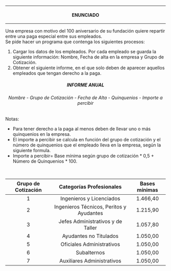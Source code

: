 <hr>
<h4 align="center">ENUNCIADO</h4>
<hr>

Una empresa con motivo del 100 aniversario de su fundación quiere repartir entre una paga especial entre sus empleados.<br>
Se pide hacer un programa que contenga los siguientes procesos:

1) Cargar los datos de los empleados. Por cada empleado se guarda la siguiente información: Nombre, Fecha
de alta en la empresa y Grupo de Cotización.
2) Obtener el siguiente informe, en el que solo deben de aparecer aquellos empleados que tengan derecho a
la paga.

<h5 align="center">INFORME ANUAL </h5>
<h6 align="center">Nombre - Grupo de Cotización - Fecha de Alta - Quinquenios - Importe a percibir</h6>

Notas: <br>
- Para tener derecho a la paga al menos deben de llevar uno o más quinquenios en la empresa.
- El importe a percibir se calcula en función del grupo de cotización y el número de quinquenios que el
empleado lleva en la empresa, según la siguiente formula.
- Importe a percibir= Base mínima según grupo de cotización * 0,5 + Número de Quinquenios * 100.

<br>

<div align="center">
  
| Grupo de Cotización | Categorías Profesionales | Bases mínimas
| --- | --- | --- |
  | <div align="center">1</div> | <div align="center">Ingenieros y Licenciados</div> | <div align="center">1.466,40 </div> |
  | <div align="center">2</div>| <div align="center">Ingenieros Técnicos, Peritos y Ayudantes</div> | <div align="center">1.215,90</div> |
  | <div align="center">3</div> | <div align="center">Jefes Administrativos y de Taller</div> | <div align="center">1.057,80</div> |
  | <div align="center">4</div> | <div align="center">Ayudantes no Titulados</div> | <div align="center">1.050,00</div> |
  | <div align="center">5</div> | <div align="center">Oficiales Administrativos</div> | <div align="center">1.050,00</div> |
  | <div align="center">6</div> | <div align="center">Subalternos</div> | <div align="center">1.050,00</div> |
  | <div align="center">7</div> | <div align="center">Auxiliares Administrativos</div> | <div align="center">1.050,00</div> |
  
</div>
